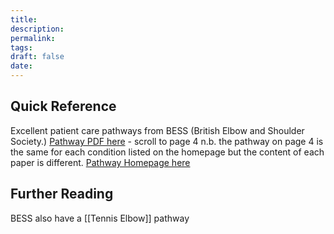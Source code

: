 ```yaml
---
title:
description: 
permalink: 
tags: 
draft: false
date:
---
```

## Quick Reference 

Excellent patient care pathways from BESS (British Elbow and Shoulder Society.) 
[Pathway PDF here](https://bess.ac.uk/wp-content/uploads/2020/06/Atraumatic-Shoulder-Instability.pdf) - scroll to page 4 
n.b. the pathway on page 4 is the same for each condition listed on the homepage but the content of each paper is different. 
[Pathway Homepage here](https://bess.ac.uk/patient-care-pathways-and-guidelines/)


## Further Reading 
BESS also have a [[Tennis Elbow]] pathway



